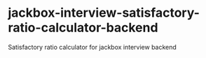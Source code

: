 # jackbox-interview-satisfactory-ratio-calculator-backend
Satisfactory ratio calculator for jackbox interview backend
